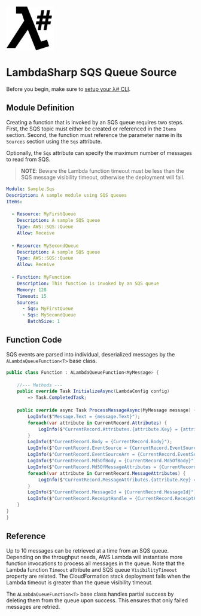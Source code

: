 ![λ#](../../src/DocFx/images/LambdaSharpLogo.png)

# LambdaSharp SQS Queue Source

Before you begin, make sure to [setup your λ# CLI](https://lambdasharp.net/articles/Setup.html).

## Module Definition

Creating a function that is invoked by an SQS queue requires two steps. First, the SQS topic must either be created or referenced in the `Items` section. Second, the function must reference the parameter name in its `Sources` section using the `Sqs` attribute.

Optionally, the `Sqs` attribute can specify the maximum number of messages to read from SQS.

> **NOTE**: Beware the Lambda function timeout must be less than the SQS message visibility timeout, otherwise the deployment will fail.

```yaml
Module: Sample.Sqs
Description: A sample module using SQS queues
Items:

  - Resource: MyFirstQueue
    Description: A sample SQS queue
    Type: AWS::SQS::Queue
    Allow: Receive

  - Resource: MySecondQueue
    Description: A sample SQS queue
    Type: AWS::SQS::Queue
    Allow: Receive

  - Function: MyFunction
    Description: This function is invoked by an SQS queue
    Memory: 128
    Timeout: 15
    Sources:
      - Sqs: MyFirstQueue
      - Sqs: MySecondQueue
        BatchSize: 1
```

## Function Code

SQS events are parsed into individual, deserialized messages by the `ALambdaQueueFunction<T>` base class.

```csharp
public class Function : ALambdaQueueFunction<MyMessage> {

    //--- Methods ---
    public override Task InitializeAsync(LambdaConfig config)
        => Task.CompletedTask;

    public override async Task ProcessMessageAsync(MyMessage message) {
        LogInfo($"Message.Text = {message.Text}");
        foreach(var attribute in CurrentRecord.Attributes) {
            LogInfo($"CurrentRecord.Attributes.{attribute.Key} = {attribute.Value}");
        }
        LogInfo($"CurrentRecord.Body = {CurrentRecord.Body}");
        LogInfo($"CurrentRecord.EventSource = {CurrentRecord.EventSource}");
        LogInfo($"CurrentRecord.EventSourceArn = {CurrentRecord.EventSourceArn}");
        LogInfo($"CurrentRecord.Md5OfBody = {CurrentRecord.Md5OfBody}");
        LogInfo($"CurrentRecord.Md5OfMessageAttributes = {CurrentRecord.Md5OfMessageAttributes}");
        foreach(var attribute in CurrentRecord.MessageAttributes) {
            LogInfo($"CurrentRecord.MessageAttributes.{attribute.Key} = {attribute.Value}");
        }
        LogInfo($"CurrentRecord.MessageId = {CurrentRecord.MessageId}");
        LogInfo($"CurrentRecord.ReceiptHandle = {CurrentRecord.ReceiptHandle}");
    }
}
}
```

## Reference

Up to 10 messages can be retrieved at a time from an SQS queue. Depending on the throughput needs, AWS Lambda will instantiate more function invocations to process all messages in the queue. Note that the Lambda function `Timeout` attribute and SQS queue `VisibilityTimeout` property are related. The CloudFormation stack deployment fails when the Lambda timeout is greater than the queue visibility timeout.

The `ALambdaQueueFunction<T>` base class handles partial success by deleting them from the queue upon success. This ensures that only failed messages are retried.
